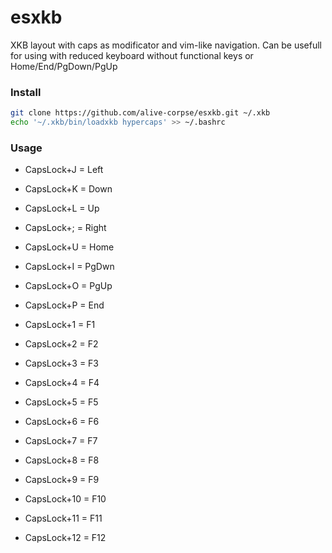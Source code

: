 # esxkb
XKB layout with caps as modificator and vim-like navigation. Can be usefull for using with reduced keyboard without functional keys or Home/End/PgDown/PgUp

### Install
```bash
git clone https://github.com/alive-corpse/esxkb.git ~/.xkb
echo '~/.xkb/bin/loadxkb hypercaps' >> ~/.bashrc
```

### Usage
* CapsLock+J = Left
* CapsLock+K = Down
* CapsLock+L = Up
* CapsLock+; = Right

* CapsLock+U = Home
* CapsLock+I = PgDwn
* CapsLock+O = PgUp
* CapsLock+P = End

* CapsLock+1 = F1
* CapsLock+2 = F2
* CapsLock+3 = F3
* CapsLock+4 = F4
* CapsLock+5 = F5
* CapsLock+6 = F6
* CapsLock+7 = F7
* CapsLock+8 = F8
* CapsLock+9 = F9
* CapsLock+10 = F10
* CapsLock+11 = F11
* CapsLock+12 = F12
